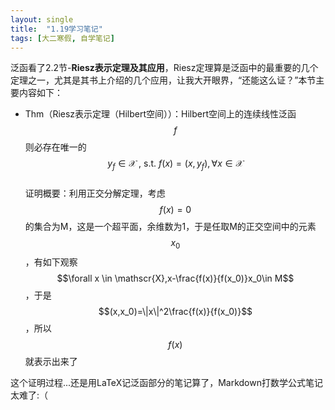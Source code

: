 ```yaml
---
layout: single
title:  "1.19学习笔记"
tags: [大二寒假, 自学笔记]
---
```

泛函看了2.2节-**Riesz表示定理及其应用**，Riesz定理算是泛函中的最重要的几个定理之一，尤其是其书上介绍的几个应用，让我大开眼界，“还能这么证？”本节主要内容如下：
* Thm（Riesz表示定理（Hilbert空间））：Hilbert空间上的连续线性泛函$$f$$则必存在唯一的
$$y_f \in \mathscr{X}\ ,\ \text{s.t.}\ f(x) = (x,y_f),\forall x \in \mathscr{X}$$  
证明概要：利用正交分解定理，考虑$$f(x)=0$$的集合为M，这是一个超平面，余维数为1，于是任取M的正交空间中的元素$$x_0$$，有如下观察$$\forall x \in \mathscr{X},x-\frac{f(x)}{f(x_0)}x_0\in M$$，于是$$(x,x_0)=\|x\|^2\frac{f(x)}{f(x_0)}$$，所以$$f(x)$$就表示出来了

这个证明过程...还是用LaTeX记泛函部分的笔记算了，Markdown打数学公式笔记太难了:（